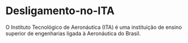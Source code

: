 # Desligamento-no-ITA
O Instituto Tecnológico de Aeronáutica (ITA) é uma instituição de ensino superior de engenharias ligada à Aeronáutica do Brasil.
